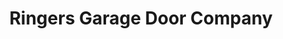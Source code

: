 ---
title: "Ringers Garage Door Company"
url: /florence/ringers-garage-door-company/
shop: Allgemein
---